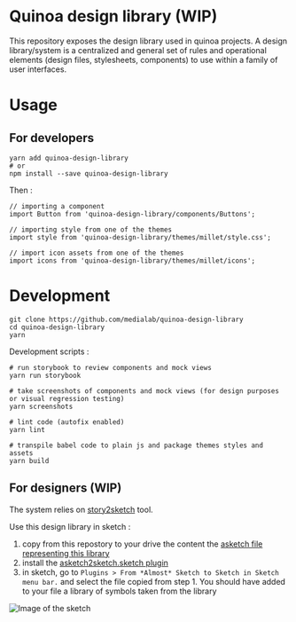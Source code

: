 Quinoa design library (WIP)
===

This repository exposes the design library used in quinoa projects. A design library/system is a centralized and general set of rules and operational elements (design files, stylesheets, components) to use within a family of user interfaces.


# Usage


## For developers

```
yarn add quinoa-design-library
# or
npm install --save quinoa-design-library
```

Then :

```
// importing a component
import Button from 'quinoa-design-library/components/Buttons';

// importing style from one of the themes
import style from 'quinoa-design-library/themes/millet/style.css';

// import icon assets from one of the themes
import icons from 'quinoa-design-library/themes/millet/icons';
```


# Development

```
git clone https://github.com/medialab/quinoa-design-library
cd quinoa-design-library
yarn
```

Development scripts :

```
# run storybook to review components and mock views
yarn run storybook

# take screenshots of components and mock views (for design purposes or visual regression testing)
yarn screenshots

# lint code (autofix enabled)
yarn lint

# transpile babel code to plain js and package themes styles and assets
yarn build
```

## For designers (WIP)

The system relies on [story2sketch](https://github.com/chrisvxd/story2sketch) tool.

Use this design library in sketch :

1. copy from this repostory to your drive the content the [asketch file representing this library](https://github.com/medialab/quinoa-design-library/tree/master/sketch/quinoa-design-library.asketch.json)
1. install the [asketch2sketch.sketch plugin](https://github.com/brainly/html-sketchapp/releases/download/v3.0.2/asketch2sketch.sketchplugin.zip)
2. in sketch, go to `Plugins > From *Almost* Sketch to Sketch in Sketch menu bar.` and select the file copied from step 1. You should have added to your file a library of symbols taken from the library

![Image of the sketch](https://camo.githubusercontent.com/144c66d6a16d8de08f1faea3becae0eabcf93f65/68747470733a2f2f692e696d6775722e636f6d2f61413934614e4e2e706e67)


